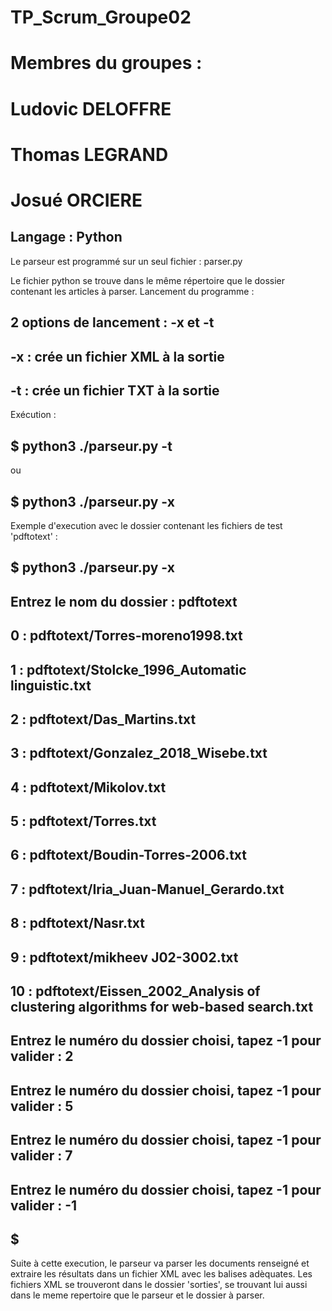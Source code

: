 # TP_Scrum_Groupe02
# Membres du groupes :
# Ludovic DELOFFRE
# Thomas LEGRAND
# Josué ORCIERE

## Langage : Python 

Le parseur est programmé sur un seul fichier : parser.py

Le fichier python se trouve dans le même répertoire que le dossier contenant les articles à parser.
Lancement du programme : 
## 2 options de lancement : -x et -t

## -x : crée un fichier XML à la sortie
## -t : crée un fichier TXT à la sortie

Exécution : 

## $ python3 ./parseur.py -t
ou 
## $ python3 ./parseur.py -x

Exemple d'execution avec le dossier contenant les fichiers de test 'pdftotext' :

## $ python3 ./parseur.py -x
## Entrez le nom du dossier : pdftotext
## 0 : pdftotext/Torres-moreno1998.txt
## 1 : pdftotext/Stolcke_1996_Automatic linguistic.txt
## 2 : pdftotext/Das_Martins.txt
## 3 : pdftotext/Gonzalez_2018_Wisebe.txt
## 4 : pdftotext/Mikolov.txt
## 5 : pdftotext/Torres.txt
## 6 : pdftotext/Boudin-Torres-2006.txt
## 7 : pdftotext/Iria_Juan-Manuel_Gerardo.txt
## 8 : pdftotext/Nasr.txt
## 9 : pdftotext/mikheev J02-3002.txt
## 10 : pdftotext/Eissen_2002_Analysis of clustering algorithms for web-based search.txt
## Entrez le numéro du dossier choisi, tapez -1 pour valider : 2
## Entrez le numéro du dossier choisi, tapez -1 pour valider : 5
## Entrez le numéro du dossier choisi, tapez -1 pour valider : 7
## Entrez le numéro du dossier choisi, tapez -1 pour valider : -1
## $

Suite à cette execution, le parseur va parser les documents renseigné et extraire les résultats dans un fichier XML avec les balises adèquates.
Les fichiers XML se trouveront dans le dossier 'sorties', se trouvant lui aussi dans le meme repertoire que le parseur et le dossier à parser.
